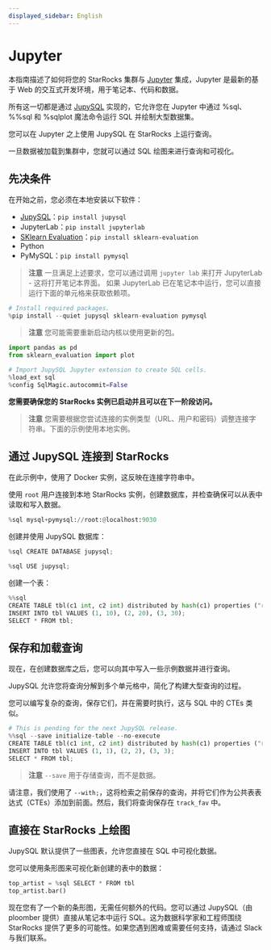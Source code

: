 ```yaml
---
displayed_sidebar: English
---
```


# Jupyter

本指南描述了如何将您的 StarRocks 集群与 [Jupyter](https://jupyter.org/) 集成，Jupyter 是最新的基于 Web 的交互式开发环境，用于笔记本、代码和数据。

所有这一切都是通过 [JupySQL](https://jupysql.ploomber.io/) 实现的，它允许您在 Jupyter 中通过 %sql、%%sql 和 %sqlplot 魔法命令运行 SQL 并绘制大型数据集。

您可以在 Jupyter 之上使用 JupySQL 在 StarRocks 上运行查询。

一旦数据被加载到集群中，您就可以通过 SQL 绘图来进行查询和可视化。

## 先决条件

在开始之前，您必须在本地安装以下软件：

- [JupySQL](https://jupysql.ploomber.io/en/latest/quick-start.html)：`pip install jupysql`
- JupyterLab：`pip install jupyterlab`
- [SKlearn Evaluation](https://github.com/ploomber/sklearn-evaluation)：`pip install sklearn-evaluation`
- Python
- PyMySQL：`pip install pymysql`

> **注意**
> 一旦满足上述要求，您可以通过调用 `jupyter lab` 来打开 JupyterLab - 这将打开笔记本界面。
如果 JupyterLab 已在笔记本中运行，您可以直接运行下面的单元格来获取依赖项。

```python
# Install required packages.
%pip install --quiet jupysql sklearn-evaluation pymysql
```

> **注意**
> 您可能需要重新启动内核以使用更新的包。

```python
import pandas as pd
from sklearn_evaluation import plot

# Import JupySQL Jupyter extension to create SQL cells.
%load_ext sql
%config SqlMagic.autocommit=False
```

**您需要确保您的 StarRocks 实例已启动并且可以在下一阶段访问。**

> **注意**
> 您需要根据您尝试连接的实例类型（URL、用户和密码）调整连接字符串。下面的示例使用本地实例。

## 通过 JupySQL 连接到 StarRocks

在此示例中，使用了 Docker 实例，这反映在连接字符串中。

使用 `root` 用户连接到本地 StarRocks 实例，创建数据库，并检查确保可以从表中读取和写入数据。

```python
%sql mysql+pymysql://root:@localhost:9030
```

创建并使用 JupySQL 数据库：

```python
%sql CREATE DATABASE jupysql;
```

```python
%sql USE jupysql;
```

创建一个表：

```python
%%sql
CREATE TABLE tbl(c1 int, c2 int) distributed by hash(c1) properties ("replication_num" = "1");
INSERT INTO tbl VALUES (1, 10), (2, 20), (3, 30);
SELECT * FROM tbl;
```

## 保存和加载查询

现在，在创建数据库之后，您可以向其中写入一些示例数据并进行查询。

JupySQL 允许您将查询分解到多个单元格中，简化了构建大型查询的过程。

您可以编写复杂的查询，保存它们，并在需要时执行，这与 SQL 中的 CTEs 类似。

```python
# This is pending for the next JupySQL release.
%%sql --save initialize-table --no-execute
CREATE TABLE tbl(c1 int, c2 int) distributed by hash(c1) properties ("replication_num" = "1");
INSERT INTO tbl VALUES (1, 1), (2, 2), (3, 3);
SELECT * FROM tbl;
```

> **注意**
> `--save` 用于存储查询，而不是数据。

请注意，我们使用了 `--with;`，这将检索之前保存的查询，并将它们作为公共表表达式（CTEs）添加到前面。然后，我们将查询保存在 `track_fav` 中。

## 直接在 StarRocks 上绘图

JupySQL 默认提供了一些图表，允许您直接在 SQL 中可视化数据。

您可以使用条形图来可视化新创建的表中的数据：

```python
top_artist = %sql SELECT * FROM tbl
top_artist.bar()
```

现在您有了一个新的条形图，无需任何额外的代码。您可以通过 JupySQL（由 ploomber 提供）直接从笔记本中运行 SQL。这为数据科学家和工程师围绕 StarRocks 提供了更多的可能性。如果您遇到困难或需要任何支持，请通过 Slack 与我们联系。